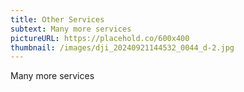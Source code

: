 ```yaml
---
title: Other Services
subtext: Many more services
pictureURL: https://placehold.co/600x400
thumbnail: /images/dji_20240921144532_0044_d-2.jpg
---
```

Many more services
